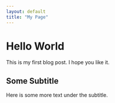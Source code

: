 ```yaml
---
layout: default
title: "My Page"
---
```


# Hello World

This is my first blog post. I hope you like it.

## Some Subtitle

Here is some more text under the subtitle.
